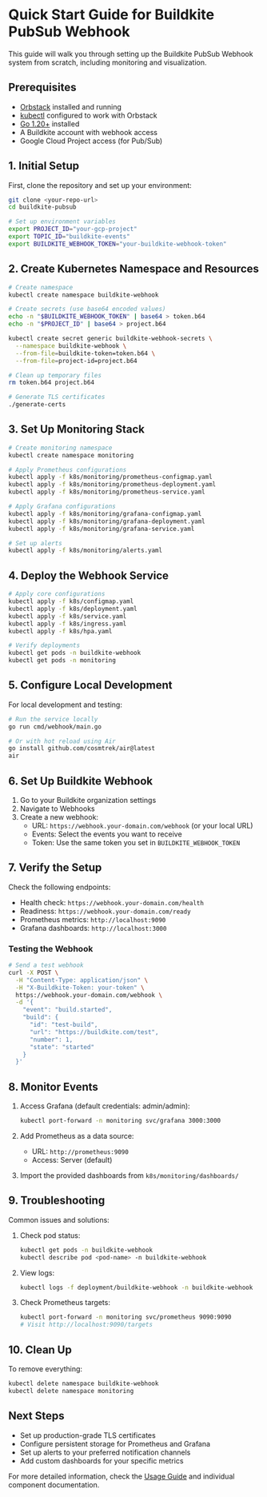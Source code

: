# Quick Start Guide for Buildkite PubSub Webhook

This guide will walk you through setting up the Buildkite PubSub Webhook system from scratch, including monitoring and visualization.

## Prerequisites

- [Orbstack](https://orbstack.dev/) installed and running
- [kubectl](https://kubernetes.io/docs/tasks/tools/) configured to work with Orbstack
- [Go 1.20+](https://golang.org/dl/) installed
- A Buildkite account with webhook access
- Google Cloud Project access (for Pub/Sub)

## 1. Initial Setup

First, clone the repository and set up your environment:

```bash
git clone <your-repo-url>
cd buildkite-pubsub

# Set up environment variables
export PROJECT_ID="your-gcp-project"
export TOPIC_ID="buildkite-events"
export BUILDKITE_WEBHOOK_TOKEN="your-buildkite-webhook-token"
```

## 2. Create Kubernetes Namespace and Resources

```bash
# Create namespace
kubectl create namespace buildkite-webhook

# Create secrets (use base64 encoded values)
echo -n "$BUILDKITE_WEBHOOK_TOKEN" | base64 > token.b64
echo -n "$PROJECT_ID" | base64 > project.b64

kubectl create secret generic buildkite-webhook-secrets \
  --namespace buildkite-webhook \
  --from-file=buildkite-token=token.b64 \
  --from-file=project-id=project.b64

# Clean up temporary files
rm token.b64 project.b64

# Generate TLS certificates
./generate-certs
```

## 3. Set Up Monitoring Stack

```bash
# Create monitoring namespace
kubectl create namespace monitoring

# Apply Prometheus configurations
kubectl apply -f k8s/monitoring/prometheus-configmap.yaml
kubectl apply -f k8s/monitoring/prometheus-deployment.yaml
kubectl apply -f k8s/monitoring/prometheus-service.yaml

# Apply Grafana configurations
kubectl apply -f k8s/monitoring/grafana-configmap.yaml
kubectl apply -f k8s/monitoring/grafana-deployment.yaml
kubectl apply -f k8s/monitoring/grafana-service.yaml

# Set up alerts
kubectl apply -f k8s/monitoring/alerts.yaml
```

## 4. Deploy the Webhook Service

```bash
# Apply core configurations
kubectl apply -f k8s/configmap.yaml
kubectl apply -f k8s/deployment.yaml
kubectl apply -f k8s/service.yaml
kubectl apply -f k8s/ingress.yaml
kubectl apply -f k8s/hpa.yaml

# Verify deployments
kubectl get pods -n buildkite-webhook
kubectl get pods -n monitoring
```

## 5. Configure Local Development

For local development and testing:

```bash
# Run the service locally
go run cmd/webhook/main.go

# Or with hot reload using Air
go install github.com/cosmtrek/air@latest
air
```

## 6. Set Up Buildkite Webhook

1. Go to your Buildkite organization settings
2. Navigate to Webhooks
3. Create a new webhook:
   - URL: `https://webhook.your-domain.com/webhook` (or your local URL)
   - Events: Select the events you want to receive
   - Token: Use the same token you set in `BUILDKITE_WEBHOOK_TOKEN`

## 7. Verify the Setup

Check the following endpoints:

- Health check: `https://webhook.your-domain.com/health`
- Readiness: `https://webhook.your-domain.com/ready`
- Prometheus metrics: `http://localhost:9090`
- Grafana dashboards: `http://localhost:3000`

### Testing the Webhook

```bash
# Send a test webhook
curl -X POST \
  -H "Content-Type: application/json" \
  -H "X-Buildkite-Token: your-token" \
  https://webhook.your-domain.com/webhook \
  -d '{
    "event": "build.started",
    "build": {
      "id": "test-build",
      "url": "https://buildkite.com/test",
      "number": 1,
      "state": "started"
    }
  }'
```

## 8. Monitor Events

1. Access Grafana (default credentials: admin/admin):
   ```bash
   kubectl port-forward -n monitoring svc/grafana 3000:3000
   ```

2. Add Prometheus as a data source:
   - URL: `http://prometheus:9090`
   - Access: Server (default)

3. Import the provided dashboards from `k8s/monitoring/dashboards/`

## 9. Troubleshooting

Common issues and solutions:

1. Check pod status:
   ```bash
   kubectl get pods -n buildkite-webhook
   kubectl describe pod <pod-name> -n buildkite-webhook
   ```

2. View logs:
   ```bash
   kubectl logs -f deployment/buildkite-webhook -n buildkite-webhook
   ```

3. Check Prometheus targets:
   ```bash
   kubectl port-forward -n monitoring svc/prometheus 9090:9090
   # Visit http://localhost:9090/targets
   ```

## 10. Clean Up

To remove everything:

```bash
kubectl delete namespace buildkite-webhook
kubectl delete namespace monitoring
```

## Next Steps

- Set up production-grade TLS certificates
- Configure persistent storage for Prometheus and Grafana
- Set up alerts to your preferred notification channels
- Add custom dashboards for your specific metrics

For more detailed information, check the [Usage Guide](USAGE.md) and individual component documentation.
